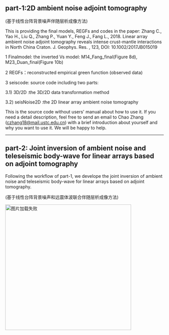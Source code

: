 ## part-1:2D ambient noise adjoint tomography

(基于线性台阵背景噪声伴随层析成像方法)

This is providing the final models, REGFs and codes in the paper:
Zhang C., Yao H., Liu Q., Zhang P., Yuan Y., Feng J., Fang L., 2018. Linear array ambient noise adjoint tomography reveals intense crust-mantle interactions in North China Craton.  J. Geophys. Res. , 123, DOI: 10.1002/2017JB015019


1 Finalmodel: the inverted Vs model: M14_Fang_final(Figure 8d), M23_Duan_final(Figure 10b)

2 REGFs：reconstructed empirical green function (observed data)

3 seiscode: source code including two parts:

3.1) 3D/2D :the 3D/2D data transformation method

3.2) seisNoise2D :the 2D linear array ambient noise tomography

This is the source code without users' manual about how to use it. If you need a detail description, feel free to send an email to Chao Zhang (czhang18@mail.ustc.edu.cn) with a brief introduction about yourself and why you want to use it. We will be happy to help.

-------------------------------------------------
## part-2: Joint inversion of ambient noise and teleseismic body-wave for linear arrays based on adjoint tomography

Following the workflow of part-1, we develope the joint inversion of ambient noise and teleseismic body-wave for linear arrays based on adjoint tomography.

(基于线性台阵背景噪声和远震体波联合伴随层析成像方法)
 
 <img src="https://github.com/ustcchaozhang/image_fold/blob/master/workflow_1.jpg" div align=center width="400" height="400" alt="图片加载失败"/> 

<div align=center><img width="150" height="150" src="https://github.com/ustcchaozhang/image_fold/blob/master/workflow_1.jpg/></div>
